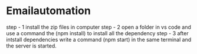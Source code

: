 # Emailautomation
step - 1 install the zip files in computer
step - 2 open a folder in vs code and use a command the (npm install) to install all the dependency
step - 3 after intstall dependencies write a command (npm start) in the same terminal and the server is started.
